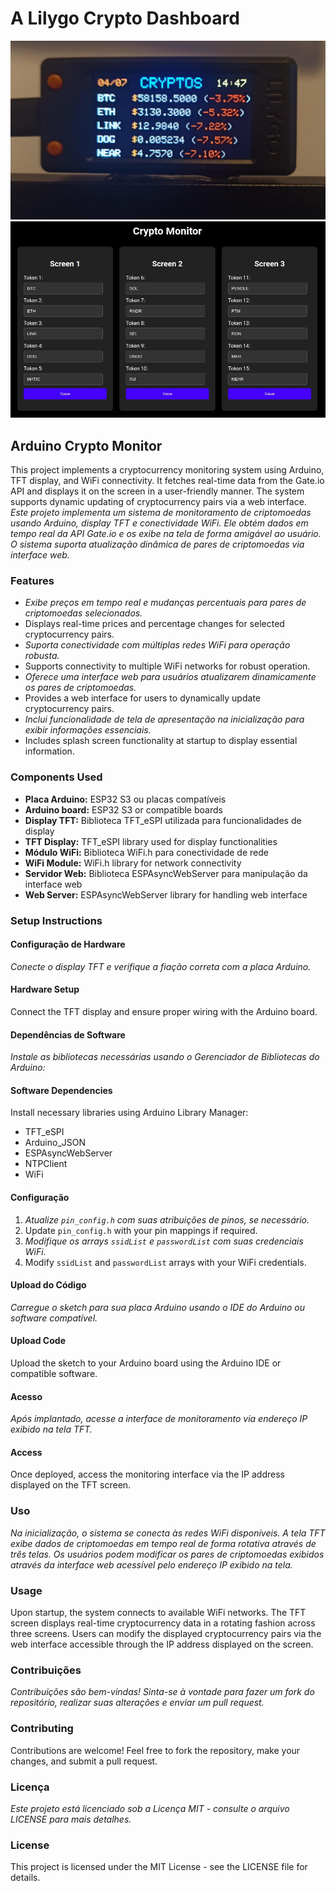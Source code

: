 # **A Lilygo Crypto Dashboard**

![Arduino Crypto Monitor](https://github.com/guilhermegiorgi/crypto_dashboard_lilygo/blob/main/lilygo_dashboard1.jpg?raw=true)
![Arduino Crypto Monitor](https://github.com/guilhermegiorgi/crypto_dashboard_lilygo/blob/main/lilygo_dashboard2.jpg?raw=true)

## Arduino Crypto Monitor

This project implements a cryptocurrency monitoring system using Arduino, TFT display, and WiFi connectivity. It fetches real-time data from the Gate.io API and displays it on the screen in a user-friendly manner. The system supports dynamic updating of cryptocurrency pairs via a web interface.
*Este projeto implementa um sistema de monitoramento de criptomoedas usando Arduino, display TFT e conectividade WiFi. Ele obtém dados em tempo real da API Gate.io e os exibe na tela de forma amigável ao usuário. O sistema suporta atualização dinâmica de pares de criptomoedas via interface web.*

### Features

- *Exibe preços em tempo real e mudanças percentuais para pares de criptomoedas selecionados.*
- Displays real-time prices and percentage changes for selected cryptocurrency pairs.
- *Suporta conectividade com múltiplas redes WiFi para operação robusta.*
- Supports connectivity to multiple WiFi networks for robust operation.
- *Oferece uma interface web para usuários atualizarem dinamicamente os pares de criptomoedas.*
- Provides a web interface for users to dynamically update cryptocurrency pairs.
- *Inclui funcionalidade de tela de apresentação na inicialização para exibir informações essenciais.*
- Includes splash screen functionality at startup to display essential information.

### Components Used

- **Placa Arduino:** ESP32 S3 ou placas compatíveis
- **Arduino board:** ESP32 S3 or compatible boards
- **Display TFT:** Biblioteca TFT_eSPI utilizada para funcionalidades de display
- **TFT Display:** TFT_eSPI library used for display functionalities
- **Módulo WiFi:** Biblioteca WiFi.h para conectividade de rede
- **WiFi Module:** WiFi.h library for network connectivity
- **Servidor Web:** Biblioteca ESPAsyncWebServer para manipulação da interface web
- **Web Server:** ESPAsyncWebServer library for handling web interface

### Setup Instructions


#### Configuração de Hardware

*Conecte o display TFT e verifique a fiação correta com a placa Arduino.*

#### Hardware Setup

Connect the TFT display and ensure proper wiring with the Arduino board.

#### Dependências de Software

*Instale as bibliotecas necessárias usando o Gerenciador de Bibliotecas do Arduino:*

#### Software Dependencies

Install necessary libraries using Arduino Library Manager:

- TFT_eSPI
- Arduino_JSON
- ESPAsyncWebServer
- NTPClient
- WiFi

#### Configuração

1. *Atualize `pin_config.h` com suas atribuições de pinos, se necessário.*
2. Update `pin_config.h` with your pin mappings if required.
3. *Modifique os arrays `ssidList` e `passwordList` com suas credenciais WiFi.*
4. Modify `ssidList` and `passwordList` arrays with your WiFi credentials.

#### Upload do Código

*Carregue o sketch para sua placa Arduino usando o IDE do Arduino ou software compatível.*

#### Upload Code

Upload the sketch to your Arduino board using the Arduino IDE or compatible software.

#### Acesso

*Após implantado, acesse a interface de monitoramento via endereço IP exibido na tela TFT.*

#### Access

Once deployed, access the monitoring interface via the IP address displayed on the TFT screen.

### Uso

*Na inicialização, o sistema se conecta às redes WiFi disponíveis. A tela TFT exibe dados de criptomoedas em tempo real de forma rotativa através de três telas. Os usuários podem modificar os pares de criptomoedas exibidos através da interface web acessível pelo endereço IP exibido na tela.*

### Usage

Upon startup, the system connects to available WiFi networks. The TFT screen displays real-time cryptocurrency data in a rotating fashion across three screens. Users can modify the displayed cryptocurrency pairs via the web interface accessible through the IP address displayed on the screen.

### Contribuições

*Contribuições são bem-vindas! Sinta-se à vontade para fazer um fork do repositório, realizar suas alterações e enviar um pull request.*

### Contributing

Contributions are welcome! Feel free to fork the repository, make your changes, and submit a pull request.

### Licença

*Este projeto está licenciado sob a Licença MIT - consulte o arquivo LICENSE para mais detalhes.*

### License

This project is licensed under the MIT License - see the LICENSE file for details.
